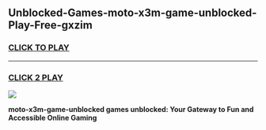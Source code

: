 
## Unblocked-Games-moto-x3m-game-unblocked-Play-Free-gxzim
<h3>
<a href="https://premium76.site?title=moto-x3m-game-unblocked&ref=15A">CLICK TO PLAY</a></h3>
<hr>

<h3>
<a href="https://premium76.site?title=moto-x3m-game-unblocked&ref=15A">CLICK 2 PLAY</a>
  
</h3>

<a href="https://premium76.site?title=moto-x3m-game-unblocked&ref=15A"><img src="https://clearcache.store/games.png"></a>


**moto-x3m-game-unblocked games unblocked: Your Gateway to Fun and Accessible Online Gaming**
